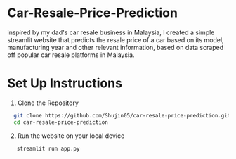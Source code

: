 # Car-Resale-Price-Prediction

inspired by my dad's car resale business in Malaysia, I created a simple streamlit website that predicts the resale price of a car based on its model, manufacturing year and other relevant information, based on data scraped off popular car resale platforms in Malaysia. 

# Set Up Instructions 
1. Clone the Repository
```bash
  git clone https://github.com/Shujin05/car-resale-price-prediction.git
  cd car-resale-price-prediction
```

2. Run the website on your local device
```bash
   streamlit run app.py
```
